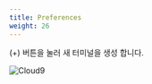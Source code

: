 ```yaml
---
title: Preferences
weight: 26
---
```


(+) 버튼을 눌러 새 터미널을 생성 합니다.

![Cloud9](../../cloud9/images/cloud9-08.png)
